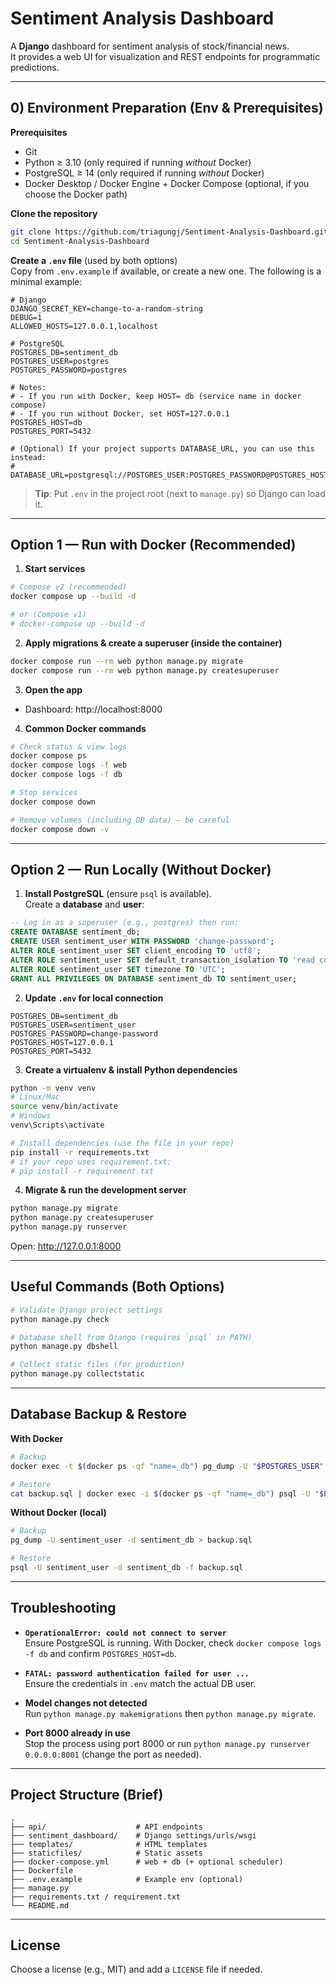 # Sentiment Analysis Dashboard

A **Django** dashboard for sentiment analysis of stock/financial news.  
It provides a web UI for visualization and REST endpoints for programmatic predictions.

---

## 0) Environment Preparation (Env & Prerequisites)

**Prerequisites**
- Git
- Python ≥ 3.10 (only required if running *without* Docker)
- PostgreSQL ≥ 14 (only required if running *without* Docker)
- Docker Desktop / Docker Engine + Docker Compose (optional, if you choose the Docker path)

**Clone the repository**
```bash
git clone https://github.com/triagungj/Sentiment-Analysis-Dashboard.git
cd Sentiment-Analysis-Dashboard
```

**Create a `.env` file** (used by both options)  
Copy from `.env.example` if available, or create a new one. The following is a minimal example:
```env
# Django
DJANGO_SECRET_KEY=change-to-a-random-string
DEBUG=1
ALLOWED_HOSTS=127.0.0.1,localhost

# PostgreSQL
POSTGRES_DB=sentiment_db
POSTGRES_USER=postgres
POSTGRES_PASSWORD=postgres

# Notes:
# - If you run with Docker, keep HOST= db (service name in docker compose)
# - If you run without Docker, set HOST=127.0.0.1
POSTGRES_HOST=db
POSTGRES_PORT=5432

# (Optional) If your project supports DATABASE_URL, you can use this instead:
# DATABASE_URL=postgresql://POSTGRES_USER:POSTGRES_PASSWORD@POSTGRES_HOST:POSTGRES_PORT/POSTGRES_DB
```

> **Tip**: Put `.env` in the project root (next to `manage.py`) so Django can load it.

---

## Option 1 — Run with Docker (Recommended)

1) **Start services**
```bash
# Compose v2 (recommended)
docker compose up --build -d

# or (Compose v1)
# docker-compose up --build -d
```

2) **Apply migrations & create a superuser (inside the container)**
```bash
docker compose run --rm web python manage.py migrate
docker compose run --rm web python manage.py createsuperuser
```

3) **Open the app**
- Dashboard: http://localhost:8000

4) **Common Docker commands**
```bash
# Check status & view logs
docker compose ps
docker compose logs -f web
docker compose logs -f db

# Stop services
docker compose down

# Remove volumes (including DB data) — be careful
docker compose down -v
```

---

## Option 2 — Run Locally (Without Docker)

1) **Install PostgreSQL** (ensure `psql` is available).  
   Create a **database** and **user**:
```sql
-- Log in as a superuser (e.g., postgres) then run:
CREATE DATABASE sentiment_db;
CREATE USER sentiment_user WITH PASSWORD 'change-password';
ALTER ROLE sentiment_user SET client_encoding TO 'utf8';
ALTER ROLE sentiment_user SET default_transaction_isolation TO 'read committed';
ALTER ROLE sentiment_user SET timezone TO 'UTC';
GRANT ALL PRIVILEGES ON DATABASE sentiment_db TO sentiment_user;
```

2) **Update `.env` for local connection**
```env
POSTGRES_DB=sentiment_db
POSTGRES_USER=sentiment_user
POSTGRES_PASSWORD=change-password
POSTGRES_HOST=127.0.0.1
POSTGRES_PORT=5432
```

3) **Create a virtualenv & install Python dependencies**
```bash
python -m venv venv
# Linux/Mac
source venv/bin/activate
# Windows
venv\Scripts\activate

# Install dependencies (use the file in your repo)
pip install -r requirements.txt
# if your repo uses requirement.txt:
# pip install -r requirement.txt
```

4) **Migrate & run the development server**
```bash
python manage.py migrate
python manage.py createsuperuser
python manage.py runserver
```
Open: http://127.0.0.1:8000

---

## Useful Commands (Both Options)

```bash
# Validate Django project settings
python manage.py check

# Database shell from Django (requires `psql` in PATH)
python manage.py dbshell

# Collect static files (for production)
python manage.py collectstatic
```

---

## Database Backup & Restore

**With Docker**
```bash
# Backup
docker exec -t $(docker ps -qf "name=_db") pg_dump -U "$POSTGRES_USER" "$POSTGRES_DB" > backup.sql

# Restore
cat backup.sql | docker exec -i $(docker ps -qf "name=_db") psql -U "$POSTGRES_USER" -d "$POSTGRES_DB"
```

**Without Docker (local)**
```bash
# Backup
pg_dump -U sentiment_user -d sentiment_db > backup.sql

# Restore
psql -U sentiment_user -d sentiment_db -f backup.sql
```

---

## Troubleshooting

- **`OperationalError: could not connect to server`**  
  Ensure PostgreSQL is running. With Docker, check `docker compose logs -f db` and confirm `POSTGRES_HOST=db`.

- **`FATAL: password authentication failed for user ...`**  
  Ensure the credentials in `.env` match the actual DB user.

- **Model changes not detected**  
  Run `python manage.py makemigrations` then `python manage.py migrate`.

- **Port 8000 already in use**  
  Stop the process using port 8000 or run `python manage.py runserver 0.0.0.0:8001` (change the port as needed).

---

## Project Structure (Brief)

```
.
├── api/                    # API endpoints
├── sentiment_dashboard/    # Django settings/urls/wsgi
├── templates/              # HTML templates
├── staticfiles/            # Static assets
├── docker-compose.yml      # web + db (+ optional scheduler)
├── Dockerfile
├── .env.example            # Example env (optional)
├── manage.py
├── requirements.txt / requirement.txt
└── README.md
```

---

## License
Choose a license (e.g., MIT) and add a `LICENSE` file if needed.
